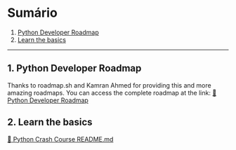 # Sumário

1. [Python Developer Roadmap](#1-python-developer-roadmap)
2. [Learn the basics](#2-learn-the-basics)  

---

## 1. Python Developer Roadmap

Thanks to roadmap.sh  and Kamran Ahmed for providing this and more amazing roadmaps. 
You can access the complete roadmap at the link: [🔗 Python Developer Roadmap](https://roadmap.sh/python)

## 2. Learn the basics
 
[🔗 Python Crash Course README.md](/2_python_crash_course/README.md)
